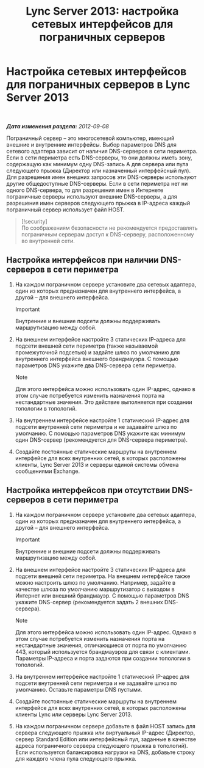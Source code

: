 ﻿---
title: 'Lync Server 2013: настройка сетевых интерфейсов для пограничных серверов'
TOCTitle: Настройка сетевых интерфейсов для пограничных серверов
ms:assetid: b0aecdf6-4ae2-46f6-b9b6-948bfc3df11e
ms:mtpsurl: https://technet.microsoft.com/ru-ru/library/Gg412847(v=OCS.15)
ms:contentKeyID: 49310864
ms.date: 05/19/2016
mtps_version: v=OCS.15
ms.translationtype: HT
---

# Настройка сетевых интерфейсов для пограничных серверов в Lync Server 2013

 

_**Дата изменения раздела:** 2012-09-08_

Пограничный сервер – это многосетевой компьютер, имеющий внешние и внутренние интерфейсы. Выбор параметров DNS для сетевого адаптера зависит от наличия DNS-серверов в сети периметра. Если в сети периметра есть DNS-серверы, то они должны иметь зону, содержащую как минимум одну DNS-запись A для сервера или пула следующего прыжка (Директор или назначенный интерфейсный пул). Для разрешения имен внешних запросов эти DNS-серверы используют другие общедоступные DNS-серверы. Если в сети периметра нет ни одного DNS-сервера, то для разрешения имен в Интернете пограничные серверы используют внешние DNS-серверы, а для разрешения имен серверов следующего прыжка в IP-адреса каждый пограничный сервер использует файл HOST.

> [!security]  
> По соображениям безопасности не рекомендуется предоставлять пограничным серверам доступ к DNS-серверу, расположенному во внутренней сети.

## Настройка интерфейсов при наличии DNS-серверов в сети периметра

1.  На каждом пограничном сервере установите два сетевых адаптера, один из которых предназначен для внутреннего интерфейса, а другой – для внешнего интерфейса.
    
    > [!IMPORTANT]  
    > Внутренние и внешние подсети должны поддерживать маршрутизацию между собой.

2.  На внешнем интерфейсе настройте 3 статических IP-адреса для подсети внешней сети периметра (также называемой промежуточной подсетью) и задайте шлюз по умолчанию для внутреннего интерфейса внешнего брандмауэра. С помощью параметров DNS укажите два DNS-сервера сети периметра.
    
    > [!NOTE]  
    > Для этого интерфейса можно использовать один IP-адрес, однако в этом случае потребуется изменить назначения порта на нестандартные значения. Это действие выполняется при создании топологии в топологий.

3.  На внутреннем интерфейсе настройте 1 статический IP-адрес для подсети внутренней сети периметра и не задавайте шлюз по умолчанию. С помощью параметров DNS укажите как минимум один DNS-сервер (рекомендуется для DNS-сервера периметра).

4.  Создайте постоянные статические маршруты на внутреннем интерфейсе для всех внутренних сетей, в которых расположены клиенты, Lync Server 2013 и серверы единой системы обмена сообщениями Exchange.

## Настройка интерфейсов при отсутствии DNS-серверов в сети периметра

1.  На каждом пограничном сервере установите два сетевых адаптера, один из которых предназначен для внутреннего интерфейса, а другой – для внешнего интерфейса.
    
    > [!IMPORTANT]  
    > Внутренние и внешние подсети должны поддерживать маршрутизацию между собой.

2.  На внешнем интерфейсе настройте 3 статических IP-адреса для подсети внешней сети периметра. На внешнем интерфейсе также можно настроить шлюз по умолчанию. Например, задайте в качестве шлюза по умолчанию маршрутизатор с выходом в Интернет или внешний брандмауэр. С помощью параметров DNS укажите DNS-сервер (рекомендуется задать 2 внешних DNS-сервера).
    
    > [!NOTE]  
    > Для этого интерфейса можно использовать один IP-адрес. Однако в этом случае потребуется изменить назначения порта на нестандартные значения, отличающиеся от порта по умолчанию 443, который используется брандмауэров для связи с клиентами. Параметры IP-адреса и порта задаются при создании топологии в топологий.

3.  На внутреннем интерфейсе настройте 1 статический IP-адрес для подсети внутренней сети периметра и не задавайте шлюз по умолчанию. Оставьте параметры DNS пустыми.

4.  Создайте постоянные статические маршруты на внутреннем интерфейсе для всех внутренних сетей, в которых расположены клиенты Lync или серверы Lync Server 2013.

5.  На каждом пограничном сервере добавьте в файл HOST запись для сервера следующего прыжка или виртуальный IP-адрес (Директор, сервер Standard Edition или интерфейсный пул, заданные в качестве адреса пограничного сервера следующего прыжка в топологий). Если используется балансировка нагрузки на DNS, добавьте строку для каждого члена пула следующего прыжка.

